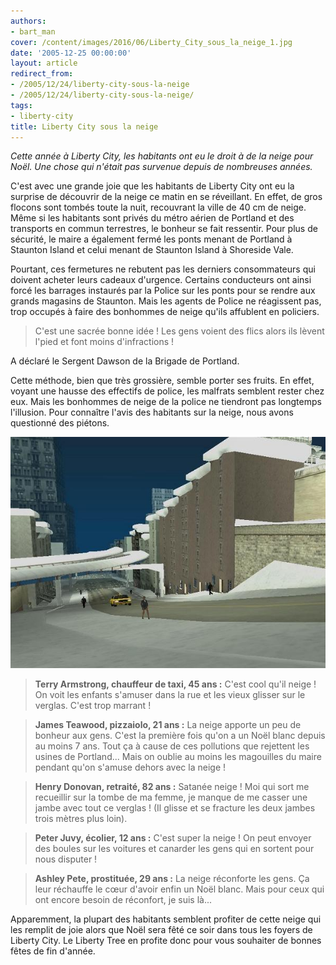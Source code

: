 ```yaml
---
authors:
- bart_man
cover: /content/images/2016/06/Liberty_City_sous_la_neige_1.jpg
date: '2005-12-25 00:00:00'
layout: article
redirect_from:
- /2005/12/24/liberty-city-sous-la-neige
- /2005/12/24/liberty-city-sous-la-neige/
tags:
- liberty-city
title: Liberty City sous la neige
---
```



_Cette année à Liberty City, les habitants ont eu le droit à de la neige pour Noël. Une chose qui n'était pas survenue depuis de nombreuses années._

C'est avec une grande joie que les habitants de Liberty City ont eu la surprise de découvrir de la neige ce matin en se réveillant. En effet, de gros flocons sont tombés toute la nuit, recouvrant la ville de 40 cm de neige. Même si les habitants sont privés du métro aérien de Portland et des transports en commun terrestres, le bonheur se fait ressentir. Pour plus de sécurité, le maire a également fermé les ponts menant de Portland à Staunton Island et celui menant de Staunton Island à Shoreside Vale.

Pourtant, ces fermetures ne rebutent pas les derniers consommateurs qui doivent acheter leurs cadeaux d'urgence. Certains conducteurs ont ainsi forcé les barrages instaurés par la Police sur les ponts pour se rendre aux grands magasins de Staunton. Mais les agents de Police ne réagissent pas, trop occupés à faire des bonhommes de neige qu'ils affublent en policiers.

> C'est une sacrée bonne idée ! Les gens voient des flics alors ils lèvent l'pied et font moins d'infractions !

A déclaré le Sergent Dawson de la Brigade de Portland.

Cette méthode, bien que très grossière, semble porter ses fruits. En effet, voyant une hausse des effectifs de police, les malfrats semblent rester chez eux. Mais les bonhommes de neige de la police ne tiendront pas longtemps l'illusion. Pour connaître l'avis des habitants sur la neige, nous avons questionné des piétons.

![](/content/images/2005/01/Liberty_City_sous_la_neige.jpg)

> **Terry Armstrong, chauffeur de taxi, 45 ans :** C'est cool qu'il neige ! On voit les enfants s'amuser dans la rue et les vieux glisser sur le verglas. C'est trop marrant !

> **James Teawood, pizzaiolo, 21 ans :** La neige apporte un peu de bonheur aux gens. C'est la première fois qu'on a un Noël blanc depuis au moins 7 ans. Tout ça à cause de ces pollutions que rejettent les usines de Portland... Mais on oublie au moins les magouilles du maire pendant qu'on s'amuse dehors avec la neige !

> **Henry Donovan, retraité, 82 ans :** Satanée neige ! Moi qui sort me recueillir sur la tombe de ma femme, je manque de me casser une jambe avec tout ce verglas ! (Il glisse et se fracture les deux jambes trois mètres plus loin).

> **Peter Juvy, écolier, 12 ans :** C'est super la neige ! On peut envoyer des boules sur les voitures et canarder les gens qui en sortent pour nous disputer !

> **Ashley Pete, prostituée, 29 ans :** La neige réconforte les gens. Ça leur réchauffe le cœur d'avoir enfin un Noël blanc. Mais pour ceux qui ont encore besoin de réconfort, je suis là...

Apparemment, la plupart des habitants semblent profiter de cette neige qui les remplit de joie alors que Noël sera fêté ce soir dans tous les foyers de Liberty City. Le Liberty Tree en profite donc pour vous souhaiter de bonnes fêtes de fin d'année.